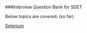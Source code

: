 ###Interview Question Bank for SDET

Below topics are covered: (so far)

[Selenium](https://github.com/evelinedsouza/SDET_Interview_QnA_Bank/blob/main/src/Selenium/readme.md)


